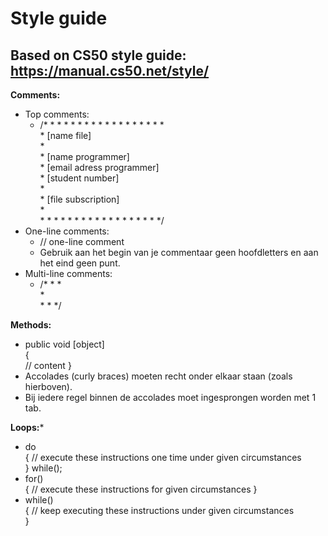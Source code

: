 Style guide
===========
Based on CS50 style guide: https://manual.cs50.net/style/
---------------------------------------------------------

**Comments:**
* Top comments:
  - /* * * * * * * * * * * * * * * * * *  
   \* [name file]    
   \*       
   \* [name programmer]    
   \* [email adress programmer]    
   \* [student number]    
   \*   
   \* [file subscription]   
   \*   
   \* * * * * * * * * * * * * * * * * */
* One-line comments:
  - // one-line comment
  - Gebruik aan het begin van je commentaar geen hoofdletters en aan het eind geen punt.
* Multi-line comments:
  - /* * *   
  \*     
  \* * */    

**Methods:**
* public void [object]     
{     
	// content
}   
* Accolades (curly braces) moeten recht onder elkaar staan (zoals hierboven).
* Bij iedere regel binnen de accolades moet ingesprongen worden met 1 tab.     

**Loops:***
* do     
{
	// execute these instructions one time under given circumstances      
}
while();
* for()     
{
	// execute these instructions for given circumstances
}     
* while()      
{
	// keep executing these instructions under given circumstances      
}